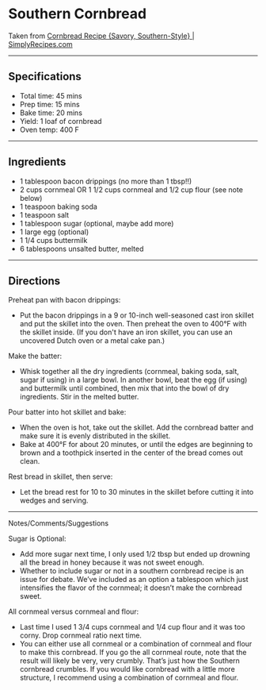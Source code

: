 # Southern Cornbread

Taken from
[Cornbread Recipe {Savory, Southern-Style} \| SimplyRecipes.com](https://www.simplyrecipes.com/recipes/southern_cornbread/)

---
## Specifications
- Total time: 45 mins
- Prep time: 15 mins
- Bake time: 20 mins
- Yield: 1 loaf of cornbread
- Oven temp: 400 F

---
## Ingredients

- 1 tablespoon bacon drippings (no more than 1 tbsp!!)
- 2 cups cornmeal OR 1 1/2 cups cornmeal and 1/2 cup flour (see note below)
- 1 teaspoon baking soda
- 1 teaspoon salt
- 1 tablespoon sugar (optional, maybe add more)
- 1 large egg (optional)
- 1 1/4 cups buttermilk
- 6 tablespoons unsalted butter, melted

---
## Directions

Preheat pan with bacon drippings: 
- Put the bacon drippings in a 9 or 10-inch well-seasoned cast iron skillet and put the skillet into the oven. Then preheat the oven to 400°F with the skillet inside. (If you don't have an iron skillet, you can use an uncovered Dutch oven or a metal cake pan.)

Make the batter: 
- Whisk together all the dry ingredients (cornmeal, baking soda, salt, sugar if using) in a large bowl. In another bowl, beat the egg (if using) and buttermilk until combined, then mix that into the bowl of dry ingredients. Stir in the melted butter.

Pour batter into hot skillet and bake: 
- When the oven is hot, take out the skillet. Add the cornbread batter and make sure it is evenly distributed in the skillet.
- Bake at 400°F for about 20 minutes, or until the edges are beginning to brown and a toothpick inserted in the center of the bread comes out clean.

Rest bread in skillet, then serve: 
- Let the bread rest for 10 to 30 minutes in the skillet before cutting it into wedges and serving.


---
Notes/Comments/Suggestions

Sugar is Optional: 
- Add more sugar next time, I only used 1/2 tbsp but ended up drowning all the bread in honey because it was not sweet enough.
- Whether to include sugar or not in a southern cornbread recipe is an issue for debate. We’ve included as an option a tablespoon which just intensifies the flavor of the cornmeal; it doesn’t make the cornbread sweet.


All cornmeal versus cornmeal and flour: 
- Last time I used 1 3/4 cups cornmeal and 1/4 cup flour and it was too corny. Drop cornmeal ratio next time.
- You can either use all cornmeal or a combination of cornmeal and flour to make this cornbread. If you go the all cornmeal route, note that the result will likely be very, very crumbly. That’s just how the Southern cornbread crumbles. If you would like cornbread with a little more structure, I recommend using a combination of cornmeal and flour.